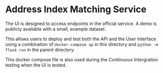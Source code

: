 # Address Index Matching Service

The UI is designed to access endpoints in the official service. A demo is publicly available with a small, example dataset.

This allows users to deploy and test both the API and the User Interface using a combination of `docker-compose up` in this directory and `python -m flask run` in the parent directory.

This docker compose file is also used during the Continuous Intergration testing when the UI is tested.